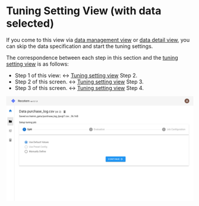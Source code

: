 # Tuning Setting View (with data selected)

If you come to this view via [data management view](../data-list) or [data detail view](../data-detail), you can skip the data specification and start the tuning settings.

The correspondence between each step in this section and the [tuning setting view](../start-tuning) is as follows:

- Step 1 of this view: &leftrightarrow; [Tuning setting view](../start-tuning) Step 2.
- Step 2 of this screen. &leftrightarrow; [Tuning setting view](../start-tuning) Step 3.
- Step 3 of this screen. &leftrightarrow; [Tuning setting view](../start-tuning) Step 4.

![Tuning with data](./start-tuning-with-data.png)
